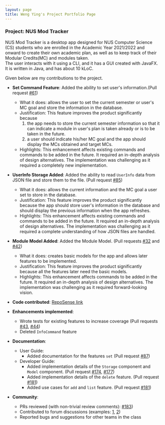 ```yaml
---
layout: page
title: Weng Ying's Project Portfolio Page
---
```


### Project: NUS Mod Tracker

NUS Mod Tracker is a desktop app designed for NUS Computer Science (CS) students who are enrolled in the Academic Year 2021/2022 and onward to create their own academic plan, as well as to keep track of their Modular Credits(MC) and modules taken.
<br>
The user interacts with it using a CLI, and it has a GUI created with JavaFX. It is written in Java, and has about 10 kLoC.

Given below are my contributions to the project.

* **Set Command Feature**: Added the ability to set user's information.(Pull request [\#61](https://github.com/AY2122S1-CS2103T-W17-2/tp/commit/c1d6b581a906724bd7709ff4e79a350bafcd687b))
    * What it does: allows the user to set the current semester or user's MC goal and store the information in the database.
    * Justification: This feature improves the product significantly because 
      1. the app needs to store the current semester information so that it can indicate a module in user's plan is taken already or is to be taken in the future.
      2. a user should indicate his/her MC goal and the app should display the MCs obtained and target MCs.
    * Highlights: This enhancement affects existing commands and commands to be added in the future. It required an in-depth analysis of design alternatives. The implementation was challenging as it required a completely new implementation.

* **UserInfo Storage Added**: Added the ability to read `UserInfo` data from JSON file and store them to the file. (Pull request [\#85](https://github.com/AY2122S1-CS2103T-W17-2/tp/commit/07ce7d0bb89204f0d1cf4a55fca76bede3eb27cf))
    * What it does: allows the current information and the MC goal a user set to store in the database.
    * Justification: This feature improves the product significantly because the app should store user's information in the database and should display the previous information when the app refreshes.
    * Highlights: This enhancement affects existing commands and commands to be added in the future. It required an in-depth analysis of design alternatives. The implementation was challenging as it required a complete understanding of how JSON files are handled.
    
* **Module Model Added**: Added the Module Model. (Pull requests [\#32](https://github.com/AY2122S1-CS2103T-W17-2/tp/commit/b07d77f7ba5fdc8a7f70177aeec6dc12d7feb334) and [\#42](https://github.com/AY2122S1-CS2103T-W17-2/tp/commit/5f80f2e37e0f55e851e7b856858781b1f6d504ef))
    * What it does: creates basic models for the app and allows later features to be implemented.
    * Justification: This feature improves the product significantly because all the features later need the basic models.
    * Highlights: This enhancement affects commands to be added in the future. It required an in-depth analysis of design alternatives. The implementation was challenging as it required forward-looking vision.
    
* **Code contributed**: [RepoSense link](https://nus-cs2103-ay2122s1.github.io/tp-dashboard/?search=&sort=groupTitle&sortWithin=title&timeframe=commit&mergegroup=&groupSelect=groupByRepos&breakdown=true&checkedFileTypes=docs~functional-code~test-code~other&since=2021-09-17&tabOpen=true&tabType=authorship&tabAuthor=wengYing227&tabRepo=AY2122S1-CS2103T-W17-2%2Ftp%5Bmaster%5D&authorshipIsMergeGroup=false&authorshipFileTypes=docs~functional-code~test-code&authorshipIsBinaryFileTypeChecked=false)

* **Enhancements implemented**:
    * Wrote tests for existing features to increase coverage (Pull requests [\#43](https://github.com/AY2122S1-CS2103T-W17-2/tp/commit/08df3017cc5f0a1ae9a9531fd0878aaad6874ed7), [\#44](https://github.com/AY2122S1-CS2103T-W17-2/tp/commit/100fbee3ab964697f09583296a0858ea96fd2e14))
    * Deleted `InfoCommand` feature
    
* **Documentation**:
    * User Guide:
        * Added documentation for the features `set` (Pull request [\#87](https://github.com/AY2122S1-CS2103T-W17-2/tp/commit/4cc3f92e7f2b966c241df3d917590be118fbdbb5))
    * Developer Guide:
        * Added implementation details of the `Storage` component and `Model` component. (Pull request [\#174](https://github.com/AY2122S1-CS2103T-W17-2/tp/commit/6aa7cecf92b99af8bef07b998b4cdcdabf085227), [\#177](https://github.com/AY2122S1-CS2103T-W17-2/tp/commit/e13e8bcf5a7f60f9f3f49564eab82d16372db6e6))
        * Added implementation details of the `delete` feature. (Pull request [\#181](https://github.com/AY2122S1-CS2103T-W17-2/tp/commit/f9e21b6be55928737e3f5ab29ee6c85d02c3cc73))
        * Added use cases for `add` and `list` feature. (Pull request [\#181](https://github.com/AY2122S1-CS2103T-W17-2/tp/commit/c0e78bcd7b94c730d8e866da67adfa891fb1f9df))

* **Community**:
    * PRs reviewed (with non-trivial review comments): [\#183](https://github.com/AY2122S1-CS2103T-W17-2/tp/pull/183#pullrequestreview-799494859))
    * Contributed to forum discussions (examples: [1](https://github.com/nus-cs2103-AY2122S1/forum/issues/337), [2](https://github.com/nus-cs2103-AY2122S1/forum/issues/249))
    * Reported bugs and suggestions for other teams in the class
    